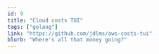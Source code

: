 ```yaml
---
id: 9
title: "Cloud costs TUI"
tags: ["golang"]
link: "https://github.com/jdlms/aws-costs-tui"
blurb: "Where's all that money going?"
---
```

